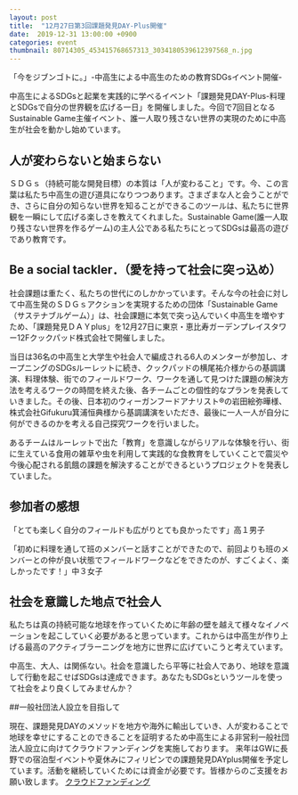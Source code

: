 ```yaml
---
layout: post
title:  "12月27日第3回課題発見DAY-Plus開催"
date:  2019-12-31 13:00:00 +0900
categories: event
thumbnail: 80714305_453415768657313_3034180539612397568_n.jpg
---
```

「今をジブンゴトに。」-中高生による中高生のための教育SDGsイベント開催-

中高生によるSDGsと起業を実践的に学べるイベント「課題発見DAY-Plus-料理とSDGsで自分の世界観を広げる一日」を開催しました。今回で7回目となるSustainable Game主催イベント、誰一人取り残さない世界の実現のために中高生が社会を動かし始めています。

## 人が変わらないと始まらない
ＳＤＧｓ（持続可能な開発目標）の本質は「人が変わること」です。今、この言葉は私たち中高生の遊び道具になりつつあります。さまざまな人と会うことができ、さらに自分の知らない世界を知ることができるこのツールは、私たちに世界観を一瞬にして広げる楽しさを教えてくれました。Sustainable Game(誰一人取り残さない世界を作るゲーム)の主人公である私たちにとってSDGsは最高の遊びであり教育です。

## Be a social tackler．（愛を持って社会に突っ込め）

社会課題は重たく、私たちの世代にのしかかっています。そんな今の社会に対して中高生発のＳＤＧｓアクションを実現するための団体「Sustainable Game（サステナブルゲーム）」は、社会課題に本気で突っ込んでいく中高生を増やすため、「課題発見ＤＡＹplus」を12月27日に東京・恵比寿ガーデンプレイスタワー12Fクックパッド株式会社で開催しました。

当日は36名の中高生と大学生や社会人で編成される6人のメンターが参加し、オープニングのSDGsルーレットに続き、クックパッドの横尾祐介様からの基調講演、料理体験、街でのフィールドワーク、ワークを通して見つけた課題の解決方法を考えるワークの時間を終えた後、各チームごとの個性的なプランを発表していきました。その後、日本初のウィーガンフードアナリスト®︎の岩田絵弥曄様、株式会社Gifukuru箕浦恒典様から基調講演をいただき、最後に一人一人が自分に何ができるのかを考える自己探究ワークを行いました。

あるチームはルーレットで出た「教育」を意識しながらリアルな体験を行い、街に生えている食用の雑草や虫を利用して実践的な食教育をしていくことで震災や今後心配される飢餓の課題を解決することができるというプロジェクトを発表していました。
 
## 参加者の感想

「とても楽しく自分のフィールドも広がりとても良かったです」高１男子

「初めに料理を通して班のメンバーと話すことができたので、前回よりも班のメンバーとの仲が良い状態でフィールドワークなどをできたのが、すごくよく、楽しかったです！」中３女子

## 社会を意識した地点で社会人

私たちは真の持続可能な地球を作っていくために年齢の壁を越えて様々なイノベーションを起こしていく必要があると思っています。これからは中高生が作り上げる最高のアクティブラーニングを地方に世界に広げていこうと考えています。

中高生、大人、は関係ない。社会を意識したら平等に社会人であり、地球を意識して行動を起こせばSDGsは達成できます。あなたもSDGsというツールを使って社会をより良くしてみませんか？

##一般社団法人設立を目指して

現在、課題発見DAYのメソッドを地方や海外に輸出していき、人が変わることで地球を幸せにすることのできることを証明するため中高生による非営利一般社団法人設立に向けてクラウドファンディングを実施しております。
来年はGWに長野での宿泊型イベントや夏休みにフィリピンでの課題発見DAYplus開催を予定しています。活動を継続していくためには資金が必要です。皆様からのご支援をお願い致します。
<a href="https://camp-fire.jp/projects/view/215389">クラウドファンディング</a>
